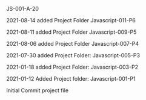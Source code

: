JS-001-A-20

2021-08-14 added Project Folder Javascript-011-P6

2021-08-11 added Project Folder Javascript-009-P5

2021-08-06 added Project Folder Javascript-007-P4

2021-07-30 added Project Folder: Javascript-005-P3

2021-01-18 added Project Folder: Javascript-003-P2

2021-01-12 Added Project folder: Javascript-001-P1

Initial Commit project file
